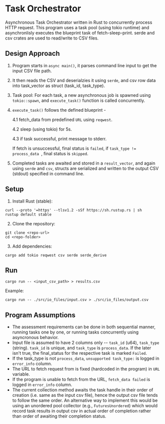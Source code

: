 # Task Orchestrator

Asynchronous Task Orchestrator written in Rust to concurrently process HTTP request. This program uses a task pool (using tokio runtime) and asynchronlisly executes the blueprint task of fetch-sleep-print. serde and csv crates are used to read/write to CSV files.

## Design Approach

1. Program starts in ```async main()```, it parses command line input to get the input CSV file path.

2. It then reads the CSV and deserialzies it using ```serde```, and csv row data into task_vector as struct (task_id, task_type).

3. Task pool: For each task, a new asynchronous job is spawned using ```tokio::spawn```,  and ```execute_task()``` function is called concurrently.

4. ```execute_task()``` follows the defined blueprint - 

    4.1 fetch_data from predefined ```URL``` using ```reqwest```.

    4.2 sleep (using tokio) for 5s. 

    4.3 if task successful, print message to stderr.

    If fetch is unsuccessful, final status is ```failed```, if ```task_type != process_data ```, final status is ```skipped```.

5. Completed tasks are awaited and stored in a ```result_vector```, and again using ```serde``` and ```csv```, structs are serialized and written to the output CSV (stdout) specified in command line.

## Setup

1. Install Rust (stable):

```
curl --proto '=https' --tlsv1.2 -sSf https://sh.rustup.rs | sh
rustup default stable
```

2. Clone the repository:

```
git clone <repo-url>
cd <repo-folder>
```

3. Add dependencies:

```
cargo add tokio reqwest csv serde serde_derive
```

## Run

```
cargo run -- <input_csv_path> > results.csv
```

Example:

```
cargo run -- ./src/io_files/input.csv > ./src/io_files/output.csv
```


## Program Assumptions

* The assessment requirements can be done in both sequential manner, running tasks one by one, or running tasks concurrently using asyncronous behavior. 
* Input file is assumed to have 2 columns only --  `task_id` (u64), `task_type` (string). `task_id` is unique, and `task_type` is `process_data`. If the later isn't true, the final_status for the respective task is marked `Failed`. 
* If the task_type is not `process_data`, `unsupported task_type:` is logged in `error_info` column. 
* The URL to fetch request from is fixed (hardcoded in the program) in `URL` variable. 
* If the program is unable to fetch from the URL, `fetch_data failed` is logged in `error_info` column. 
* The current collection method awaits the task handle in their order of creation (i.e. same as the input csv file), hence the output csv file tends to follow the same order. An alternative way to implement this would be using an unordered pool collector (e.g., `FuturesUnordered`) which would record task results in output csv in actual order of completion rather than order of awaiting their completion status.